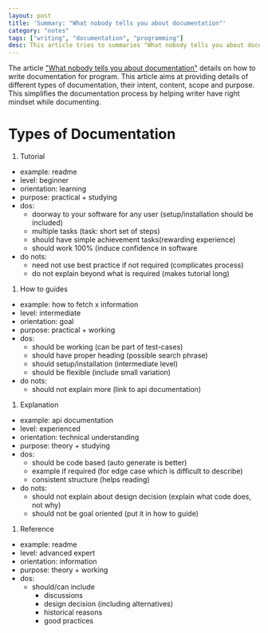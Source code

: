```yaml
---
layout: post
title: 'Summary: "What nobody tells you about documentation"'
category: "notes"
tags: ["writing", "documentation", "programming"]
desc: This article tries to summaries "What nobody tells you about documentation"
---
```

The article ["What nobody tells you about documentation"](https://www.divio.com/blog/documentation) details on how to write documentation for program. This article aims at providing details of different types of documentation, their intent, content, scope and purpose. This simplifies the documentation process by helping writer have right mindset while documenting. 

# Types of Documentation
1. Tutorial 
  - example: readme
  - level: beginner
  - orientation: learning  
  - purpose: practical + studying
  - dos: 
    - doorway to your software for any user (setup/installation should be included)
    - multiple tasks (task: short set of steps)
    - should have simple achievement tasks(rewarding experience) 
    - should work 100% (induce confidence in software
  - do nots:
    - need not use best practice if not required (complicates process)
    - do not explain beyond what is required (makes tutorial long) 

1. How to guides
  - example: how to fetch x information  
  - level: intermediate
  - orientation: goal  
  - purpose: practical + working
  - dos:
    - should be working (can be part of test-cases)
    - should have proper heading (possible search phrase)
    - should setup/installation (intermediate level) 
    - should be flexible (include small variation)
  - do nots:
    - should not explain more (link to api documentation) 

1. Explanation
  - example: api documentation 
  - level: experienced  
  - orientation: technical understanding 
  - purpose: theory + studying 
  - dos:
    - should be code based (auto generate is better)
    - example if required (for edge case which is difficult to describe) 
    - consistent structure (helps reading)
  - do nots:
    - should not explain about design decision (explain what code does, not why)
    - should not be goal oriented (put it in how to guide)

1. Reference 
  - example: readme
  - level: advanced expert  
  - orientation: information   
  - purpose: theory + working
  - dos:
    - should/can include 
      - discussions
      - design decision (including alternatives) 
      - historical reasons
      - good practices
